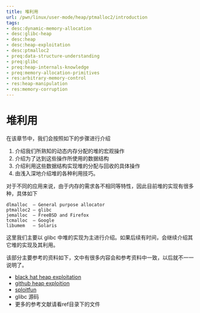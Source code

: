 ```yaml
---
title: 堆利用
url: /pwn/linux/user-mode/heap/ptmalloc2/introduction
tags:
- desc:dynamic-memory-allocation
- desc:glibc-heap
- desc:heap
- desc:heap-exploitation
- desc:ptmalloc2
- preq:data-structure-understanding
- preq:glibc
- preq:heap-internals-knowledge
- preq:memory-allocation-primitives
- res:arbitrary-memory-control
- res:heap-manipulation
- res:memory-corruption
---
```

# 堆利用

在该章节中，我们会按照如下的步骤进行介绍

1. 介绍我们所熟知的动态内存分配的堆的宏观操作
2. 介绍为了达到这些操作所使用的数据结构
3. 介绍利用这些数据结构实现堆的分配与回收的具体操作
4. 由浅入深地介绍堆的各种利用技巧。

对于不同的应用来说，由于内存的需求各不相同等特性，因此目前堆的实现有很多种，具体如下

```text
dlmalloc  – General purpose allocator
ptmalloc2 – glibc
jemalloc  – FreeBSD and Firefox
tcmalloc  – Google
libumem   – Solaris
```

这里我们主要以 glibc 中堆的实现为主进行介绍。如果后续有时间，会继续介绍其它堆的实现及其利用。

该部分主要参考的资料如下，文中有很多内容会和参考资料中一致，以后就不一一说明了。

- [black hat heap exploitation](https://www.blackhat.com/presentations/bh-usa-07/Ferguson/Whitepaper/bh-usa-07-ferguson-WP.pdf)
- [github heap exploition](https://heap-exploitation.dhavalkapil.com/)
- [sploitfun](https://sploitfun.wordpress.com/archives/)
- glibc 源码
- 更多的参考文献请看ref目录下的文件

